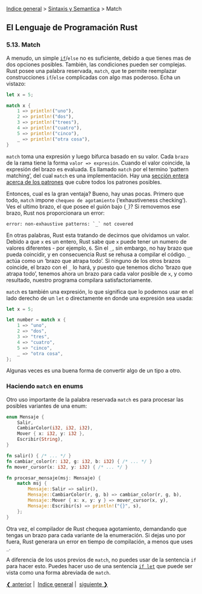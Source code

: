 [Indice general](_index.md) >
[Sintaxis y Semantica](ch05-00-syntax-and-semantics.md) > Match

## El Lenguaje de Programación Rust

### 5.13. Match

A menudo, un simple [`if`][if]/`else` no es suficiente, debido a que tienes mas
de dos opciones posibles. También, las condiciones pueden ser complejas. Rust
posee una palabra reservada, `match`, que te permite reemplazar construcciones
`if`/`else` complicadas con algo mas poderoso. Echa un vistazo:

```rust
let x = 5;

match x {
    1 => println!("uno"),
    2 => println!("dos"),
    3 => println!("trees"),
    4 => println!("cuatro"),
    5 => println!("cinco"),
    _ => println!("otra cosa"),
}
```

[if]: if.html

`match` toma una expresión y luego bifurca basado en su valor. Cada `brazo` de
la rama tiene la forma `valor => expresión`. Cuando el valor coincide, la
expresión del brazo es evaluada. Es llamado `match` por el termino ‘pattern
matching’, del cual `match` es una implementación. Hay una [sección entera
acerca de los patrones][patterns] que cubre todos los patrones posibles.

[patterns]: patterns.html

Entonces, cual es la gran ventaja? Bueno, hay unas pocas. Primero que todo,
`match` impone `chequeo de agotamiento` (‘exhaustiveness checking’).  Ves el
ultimo brazo, el que posee el guión bajo (`_`)? Si removemos ese brazo, Rust nos
proporcionara un error:

```text
error: non-exhaustive patterns: `_` not covered
```

En otras palabras, Rust esta tratando de decirnos que olvidamos un valor. Debido
a que `x` es un entero, Rust sabe que `x` puede tener un numero de valores
diferentes - por ejemplo, `6`. Sin el `_`, sin embargo, no hay brazo que pueda
coincidir, y en consecuencia Rust se rehusa a compilar el código. `_` actúa como
un ‘brazo que atrapa todo’. Si ninguno de los otros brazos coincide, el brazo
con el `_` lo hará, y puesto que tenemos dicho ‘brazo que atrapa todo’, tenemos
ahora un brazo para cada valor posible de `x`, y como resultado, nuestro
programa compilara satisfactoriamente.

`match` es también una expresión, lo que significa que lo podemos usar en el
lado derecho de un `let` o directamente en donde una expresión sea usada:

```rust
let x = 5;

let number = match x {
    1 => "uno",
    2 => "dos",
    3 => "tres",
    4 => "cuatro",
    5 => "cinco",
    _ => "otra cosa",
};
```

Algunas veces es una buena forma de convertir algo de un tipo a otro.

### Haciendo `match` en enums

Otro uso importante de la palabra reservada `match` es para procesar las
posibles variantes de una enum:

```rust
enum Mensaje {
    Salir,
    CambiarColor(i32, i32, i32),
    Mover { x: i32, y: i32 },
    Escribir(String),
}

fn salir() { /* ... */ }
fn cambiar_color(r: i32, g: i32, b: i32) { /* ... */ }
fn mover_cursor(x: i32, y: i32) { /* ... */ }

fn procesar_mensaje(msj: Mensaje) {
    match msj {
        Mensaje::Salir => salir(),
        Mensaje::CambiarColor(r, g, b) => cambiar_color(r, g, b),
        Mensaje::Mover { x: x, y: y } => mover_cursor(x, y),
        Mensaje::Escribir(s) => println!("{}", s),
    };
}
```

Otra vez, el compilador de Rust chequea agotamiento, demandando que tengas un
brazo para cada variante de la enumeración. Si dejas uno por fuera, Rust
generara un error en tiempo de compilación, a menos que uses `_`.

A diferencia de los usos previos de `match`, no puedes usar de la sentencia `if`
para hacer esto. Puedes hacer uso de una sentencia [`if let`][if-let] que puede
ser vista como una forma abreviada de `match`.

[if-let]: if-let.html

[❮ anterior](ch05-12-enums.md)&nbsp;|&nbsp;
[Indice general](_index.md)&nbsp;|&nbsp;
[siguiente ❯](ch05-14-patterns.md)
